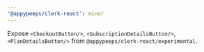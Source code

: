 ```yaml
---
'@appypeeps/clerk-react': minor
---
```


Expose `<CheckoutButton/>`, `<SubscriptionDetailsButton/>`, `<PlanDetailsButton/>` from `@appypeeps/clerk-react/experimental`.
